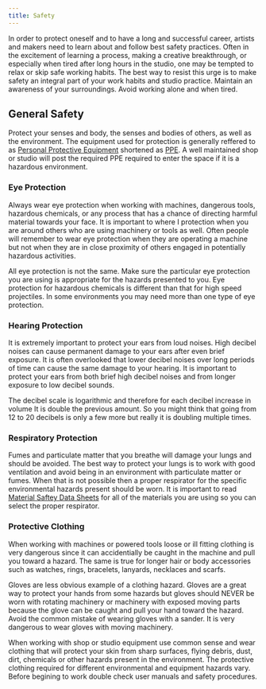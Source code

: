 ```yaml
---
title: Safety
---
```


In order to protect oneself and to have a long and successful career, artists and makers need to learn about and follow best safety practices. Often in the excitement of learning a process, making a creative breakthrough, or especially when tired after long hours in the studio, one may be tempted to relax or skip safe working habits. The best way to resist this urge is to make safety an integral part of your work habits and studio practice. Maintain an awareness of your surroundings. Avoid working alone and when tired.

## General Safety

Protect your senses and body, the senses and bodies of others, as well as the environment. The equipment used for protection is generally reffered to as [Personal Protective Equipment](../Personal%20Protective%20Equipment) shortened as [PPE](../Personal%20Protective%20Equipment). A well maintained shop or studio will post the required PPE required to enter the space if it is a hazardous environment.

### Eye Protection

Always wear eye protection when working with machines, dangerous tools, hazardous chemicals, or any process that has a chance of directing harmful material towards your face. It is important to where I protection when you are around others who are using machinery or tools as well. Often people will remember to wear eye protection when they are operating a machine but not when they are in close proximity of others engaged in potentially hazardous activities.

All eye protection is not the same. Make sure the particular eye protection you are using is appropriate for the hazards presented to you. Eye protection for hazardous chemicals is different than that for high speed projectiles. In some environments you may need more than one type of eye protection.

### Hearing Protection

It is extremely important to protect your ears from loud noises. High decibel noises can cause permanent damage to your ears after even brief exposure. It is often overlooked that lower decibel noises over long periods of time can cause the same damage to your hearing. It is important to protect your ears from both brief high decibel noises and from longer exposure to low decibel sounds.

The decibel scale is logarithmic and therefore for each decibel increase in volume It is double the previous amount. So you might think that going from 12 to 20 decibels is only a few more but really it is doubling multiple times.

### Respiratory Protection

Fumes and particulate matter that you breathe will damage your lungs and should be avoided. The best way to protect your lungs is to work with good ventilation and avoid being in an environment with particulate matter or fumes. When that is not possible then a proper respirator for the specific environmental hazards present should be worn. It is important to read [Material Saftey Data Sheets](../Material%20Saftey%20Data%20Sheets) for all of the materials you are using so you can select the proper respirator.

### Protective Clothing

When working with machines or powered tools loose or ill fitting clothing is very dangerous since it can accidentially be caught in the machine and pull you toward a hazard. The same is true for longer hair or body accessories such as watches, rings, bracelets, lanyards, necklaces and scarfs.

Gloves are less obvious example of a clothing hazard. Gloves are a great way to protect your hands from some hazards but gloves should NEVER be worn with rotating machinery or machinery with exposed moving parts because the glove can be caught and pull your hand toward the hazard. Avoid the common mistake of wearing gloves with a sander. It is very dangerous to wear gloves with moving machinery.

When working with shop or studio equipment use common sense and wear clothing that will protect your skin from sharp surfaces, flying debris, dust, dirt, chemicals or other hazards present in the environment. The protective clothing required for different environmental and equipment hazards vary. Before begining to work double check user manuals and safety procedures.
